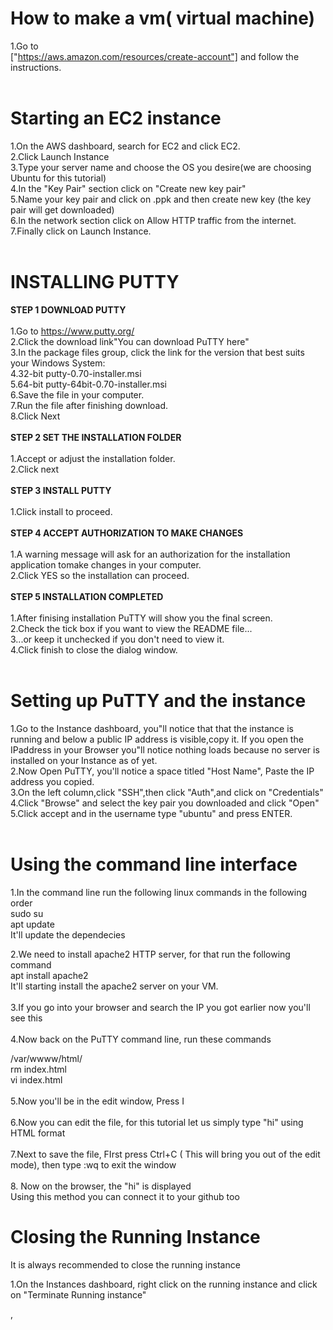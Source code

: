 # How to make a vm( virtual machine)
1.Go to
<br>
["https://aws.amazon.com/resources/create-account"] and follow the instructions.
<br>
<br>
# Starting an EC2 instance
1.On the AWS dashboard, search for EC2 and click EC2.
<BR>
2.Click Launch Instance
<br>
3.Type your server name and choose the OS you desire(we are choosing Ubuntu for this tutorial)
<br>
4.In the "Key Pair" section click on "Create new key pair"
<br>
5.Name your key pair and click on .ppk and then create new key (the key pair will get downloaded)
<br>
6.In the network section click on Allow HTTP traffic from the internet.
<br>
7.Finally click on Launch Instance.
<br>
<br>
# INSTALLING PUTTY
**STEP 1 DOWNLOAD PUTTY** 
<BR>
<BR>
1.Go to https://www.putty.org/
<br>
2.Click the download link"You can download PuTTY here"
<br>
3.In the package files group, click the link for the version that best suits your Windows System:
<br>
4.32-bit putty-0.70-installer.msi
<br>
5.64-bit putty-64bit-0.70-installer.msi
<br>
6.Save the file in your computer.
<br>
7.Run the file after finishing download.
<br>
8.Click Next
<BR>
<BR>
**STEP 2 SET THE INSTALLATION FOLDER**
<BR>
<br>
1.Accept or adjust the installation folder.
<br>
2.Click next
<br>
<br>
**STEP 3 INSTALL PUTTY** 
<BR>
<BR>
1.Click install to proceed.
<br>
<br>
**STEP 4 ACCEPT AUTHORIZATION TO MAKE CHANGES**
<BR>
<BR>
1.A warning message will ask for an authorization for the installation application tomake changes in your computer.
<br>
2.Click YES so the installation can proceed.
<br>
<br>
**STEP 5 INSTALLATION COMPLETED**
<BR>
<BR>
1.After finising installation PuTTY will show you the final screen.
<br>
2.Check the tick box if you want to view the README file...
<br>
3...or keep it unchecked if you don't need to view it.
<br>
4.Click finish to close the dialog window.
<br>
<br>
# Setting up PuTTY and the instance
1.Go to the Instance dashboard, you"ll notice that that the instance is running and below a public IP address is visible,copy it. If you open the IPaddress in your Browser you"ll notice nothing loads because no server is installed on your Instance as of yet.
<br>
2.Now Open PuTTY, you'll notice a space titled "Host Name", Paste the IP address you copied.
<br>
3.On the left column,click "SSH",then click "Auth",and click on "Credentials"
<br>
4.Click "Browse" and select the key pair you downloaded and click "Open"
<br>
5.Click accept and in the username type "ubuntu" and press ENTER.
<BR>
<BR>
# Using the command line interface
1.In the command line run the following linux commands in the following order
<br>
 sudo su
 <br>
 apt update
 <br>
 It'll update the dependecies

2.We need to install apache2 HTTP server, for that run the following command
<br>
apt install apache2
<br>
It'll starting install the apache2 server on your VM.
<br>
<br>
3.If you go into your browser and search the IP you got earlier now you'll see this
<br>
<br>
4.Now back on the PuTTY command line, run these commands

/var/wwww/html/
<br>
rm index.html
<br>
vi index.html
<br><br>
5.Now you'll be in the edit window, Press I
<br><br>
6.Now you can edit the file, for this tutorial let us simply type "hi" using HTML format
<br><br>
7.Next to save the file, FIrst press Ctrl+C ( This will bring you out of the edit mode), then type :wq to exit the window
<br><br>
8. Now on the browser, the "hi" is displayed
<br>
Using this method you can connect it to your github too
# Closing the Running Instance
It is always recommended to close the running instance

1.On the Instances dashboard, right click on the running instance and click on "Terminate Running instance"



 
 
















,























